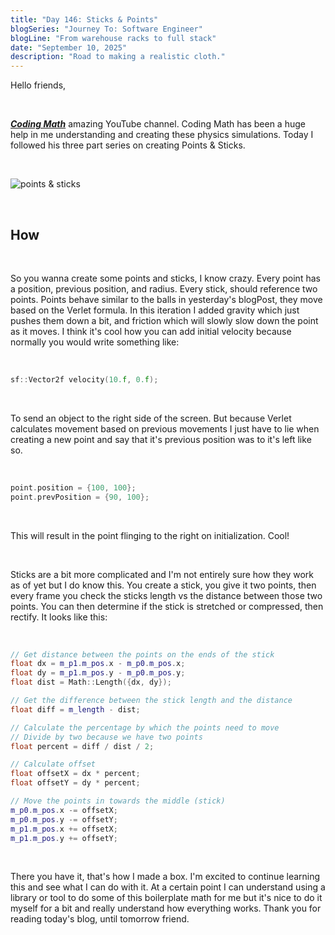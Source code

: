 ```yaml
---
title: "Day 146: Sticks & Points"
blogSeries: "Journey To: Software Engineer"
blogLine: "From warehouse racks to full stack"
date: "September 10, 2025"
description: "Road to making a realistic cloth."
---
```


Hello friends,

<br>

**_[Coding Math](https://www.youtube.com/@codingmath)_** amazing YouTube channel. Coding Math has been a huge help in me understanding and creating these physics simulations. Today I followed his three part series on creating Points & Sticks.

<br>

![points & sticks](/images/day146/stickspoints.gif)

<br>

## How

<br>

So you wanna create some points and sticks, I know crazy. Every point has a position, previous position, and radius. Every stick, should reference two points. Points behave similar to the balls in yesterday's blogPost, they move based on the Verlet formula. In this iteration I added gravity which just pushes them down a bit, and friction which will slowly slow down the point as it moves. I think it's cool how you can add initial velocity because normally you would write something like:

<br>

```cpp
sf::Vector2f velocity(10.f, 0.f);
```

<br>

To send an object to the right side of the screen. But because Verlet calculates movement based on previous movements I just have to lie when creating a new point and say that it's previous position was to it's left like so.

<br>

```cpp
point.position = {100, 100};
point.prevPosition = {90, 100};
```

<br>

This will result in the point flinging to the right on initialization. Cool!

<br>

Sticks are a bit more complicated and I'm not entirely sure how they work as of yet but I do know this. You create a stick, you give it two points, then every frame you check the sticks length vs the distance between those two points. You can then determine if the stick is stretched or compressed, then rectify. It looks like this:

<br>

```cpp
// Get distance between the points on the ends of the stick
float dx = m_p1.m_pos.x - m_p0.m_pos.x;
float dy = m_p1.m_pos.y - m_p0.m_pos.y;
float dist = Math::Length({dx, dy});

// Get the difference between the stick length and the distance
float diff = m_length - dist;

// Calculate the percentage by which the points need to move
// Divide by two because we have two points
float percent = diff / dist / 2;

// Calculate offset
float offsetX = dx * percent;
float offsetY = dy * percent;

// Move the points in towards the middle (stick)
m_p0.m_pos.x -= offsetX;
m_p0.m_pos.y -= offsetY;
m_p1.m_pos.x += offsetX;
m_p1.m_pos.y += offsetY;
```

<br>

There you have it, that's how I made a box. I'm excited to continue learning this and see what I can do with it. At a certain point I can understand using a library or tool to do some of this boilerplate math for me but it's nice to do it myself for a bit and really understand how everything works. Thank you for reading today's blog, until tomorrow friend.